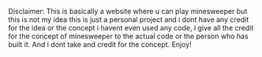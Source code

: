 Disclaimer:
This is basically a website where u can play minesweeper but this is not my idea this is just a personal project and i dont have any credit for the idea or the concept i havent even used any code, i give all the credit for the concept of minesweeper to the actual code or the person
who has built it.
And i dont take and credit for the concept.
Enjoy!
